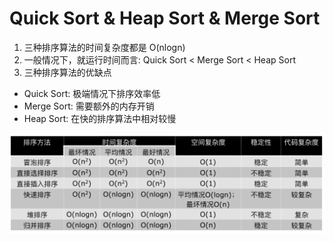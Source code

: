 # Quick Sort & Heap Sort & Merge Sort

1. 三种排序算法的时间复杂度都是 O(nlogn)
2. 一般情况下，就运行时间而言: Quick Sort < Merge Sort < Heap Sort
3. 三种排序算法的优缺点
- Quick Sort: 极端情况下排序效率低
- Merge Sort: 需要额外的内存开销
- Heap Sort: 在快的排序算法中相对较慢

<img src="pic/sort_comparison.png">
